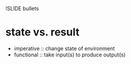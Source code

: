 !SLIDE bullets

# state vs. result

* imperative :: change state of environment
* functional :: take input(s) to produce output(s)

